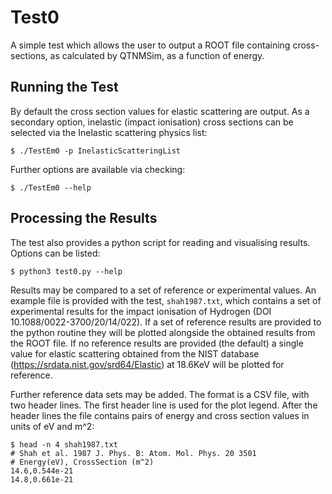 
# Test0

A simple test which allows the user to output a ROOT file containing cross-sections, as calculated by QTNMSim, as a function of energy.

## Running the Test

By default the cross section values for elastic scattering are output. As a secondary option, inelastic (impact ionisation) cross sections can be selected via the Inelastic scattering physics list:

```
$ ./TestEm0 -p InelasticScatteringList
```

Further options are available via checking:

```
$ ./TestEm0 --help
```

## Processing the Results

The test also provides a python script for reading and visualising results. Options can be listed:

```
$ python3 test0.py --help
```

Results may be compared to a set of reference or experimental values. An example file is provided with the test, `shah1987.txt`, which contains a set of experimental results for the impact ionisation of Hydrogen (DOI 10.1088/0022-3700/20/14/022). If a set of reference results are provided to the python routine they will be plotted alongside the obtained results from the ROOT file. If no reference results are provided (the default) a single value for elastic scattering obtained from the NIST database (https://srdata.nist.gov/srd64/Elastic) at 18.6KeV will be plotted for reference.

Further reference data sets may be added. The format is a CSV file, with two header lines. The first header line is used for the plot legend. After the header lines the file contains pairs of energy and cross section values in units of eV and m^2:

```
$ head -n 4 shah1987.txt
# Shah et al. 1987 J. Phys. B: Atom. Mol. Phys. 20 3501
# Energy(eV), CrossSection (m^2)
14.6,0.544e-21
14.8,0.661e-21
```